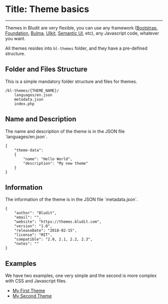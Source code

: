 # Title: Theme basics
<!-- Position: 1 -->
---
Themes in Bludit are very flexible, you can use any framework ([Bootstrap](http://getbootstrap.com/), [Foundation](https://foundation.zurb.com/), [Bulma](https://bulma.io), [UIkit](https://getuikit.com/), [Semantic UI](https://semantic-ui.com), etc), any Javascript code, whatever you want.

All themes resides into `bl-themes` folder, and they have a pre-defined structure.

<h2 id="structure">Folder and Files Structure</h2>
This is a simple mandatory folder structure and files for themes.

```
/bl-themes/{THEME_NAME}/
	languages/en.json
	metadata.json
	index.php
```

<h2 id="name-description">Name and Description</h2>
The name and description of the theme is in the JSON file `languages/en.json`.

```
{
	"theme-data":
	{
		"name": "Hello World",
		"description": "My new theme"
	}
}
```

<h2 id="information">Information</h2>
The information of the theme is in the JSON file `metadata.json`.

```
{
	"author": "Bludit",
	"email": "",
	"website": "https://themes.bludit.com",
	"version": "1.0",
	"releaseDate": "2018-02-15",
	"license": "MIT",
	"compatible": "2.0, 2.1, 2.2, 2.3",
	"notes": ""
}
```

<h2 id="examples">Examples</h2>
We have two examples, one very simple and the second is more complex with CSS and Javascript files.

- [My First Theme](https://docs.bludit.com/en/themes/example-my-first-theme)
- [My Second Theme](https://docs.bludit.com/en/themes/example-my-second-theme)

